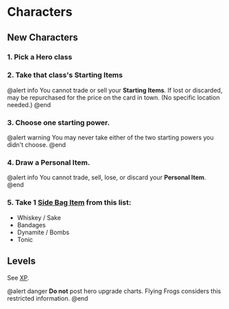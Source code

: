 ﻿# Characters

## New Characters

### 1. Pick a Hero class
### 2. Take that class's Starting Items

@alert info
You cannot trade or sell your **Starting Items**. If lost or discarded, may be repurchased for the price on the card in town. (No specific location needed.)
@end

### 3. Choose one starting power. 

@alert warning
You may never take either of the two starting powers you didn't choose.
@end

### 4. Draw a Personal Item.

@alert info
You cannot trade, sell, lose, or discard your **Personal Item**.
@end

### 5. Take 1 [Side Bag Item](SideBag.htm) from this list:

* Whiskey / Sake
* Bandages
* Dynamite / Bombs
* Tonic

## Levels

See [XP](XP.htm).

@alert danger
**Do not** post hero upgrade charts. Flying Frogs considers this restricted information.
@end


